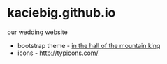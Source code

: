 # kaciebig.github.io
our wedding website

* bootstrap theme - [in the hall of the mountain king](http://themeinthebox.com/demo/mountain-king-html/)
* icons - http://typicons.com/
